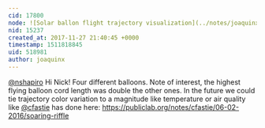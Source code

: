 ```yaml
---
cid: 17800
node: ![Solar ballon flight trajectory visualization](../notes/joaquinx/11-25-2017/solar-ballon-flight-trajectory-visualization)
nid: 15237
created_at: 2017-11-27 21:40:45 +0000
timestamp: 1511818845
uid: 518981
author: joaquinx
---
```


[@nshapiro](/profile/nshapiro) Hi Nick! Four different balloons. Note of interest, the highest flying balloon cord length was  double the other ones. In the future we could tie trajectory color variation to a magnitude like temperature or air quality like [@cfastie](/profile/cfastie) has done here: https://publiclab.org/notes/cfastie/06-02-2016/soaring-riffle